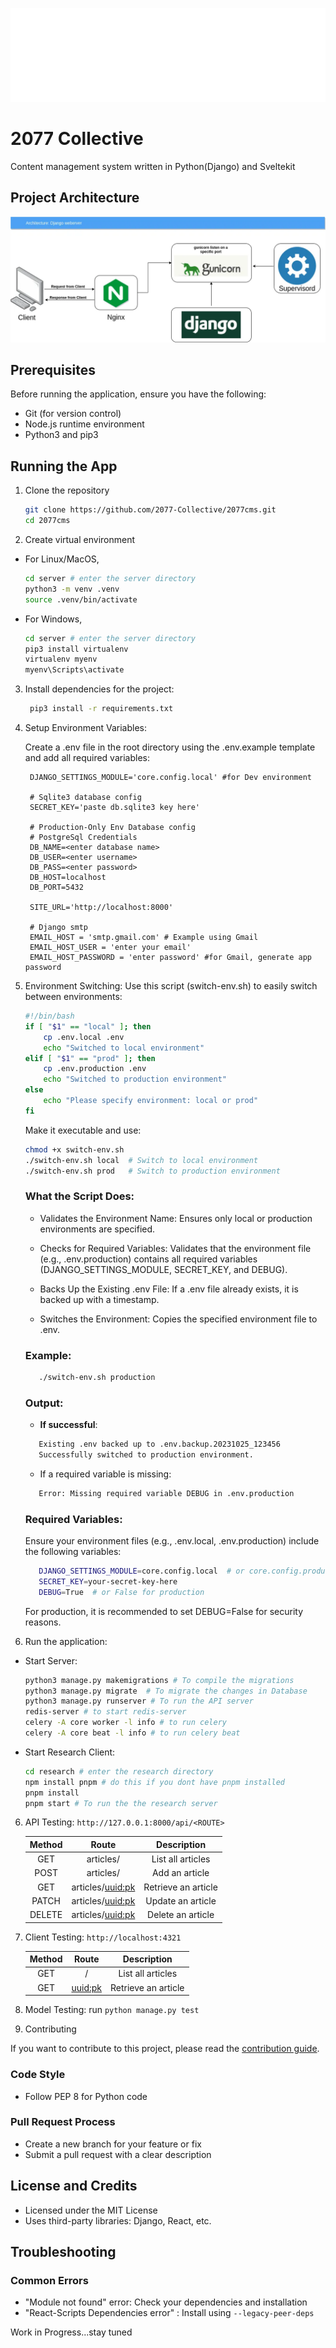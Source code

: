 ![](./2077.webp)

# 2077 Collective

Content management system written in Python(Django) and Sveltekit

## Project Architecture

![architecture](./cms%202077%20architecture.webp)

## Prerequisites

Before running the application, ensure you have the following:

- Git (for version control)
- Node.js runtime environment
- Python3 and pip3

## Running the App

1. Clone the repository

   ```bash
   git clone https://github.com/2077-Collective/2077cms.git
   cd 2077cms
   ```

2. Create virtual environment

- For Linux/MacOS,

  ```bash
  cd server # enter the server directory
  python3 -m venv .venv
  source .venv/bin/activate
  ```

- For Windows,

  ```bash
  cd server # enter the server directory
  pip3 install virtualenv
  virtualenv myenv
  myenv\Scripts\activate
  ```

3. Install dependencies for the project:

   ```bash
    pip3 install -r requirements.txt
   ```

4. Setup Environment Variables:

   Create a .env file in the root directory using the .env.example template and add all required variables:

   ```env
    DJANGO_SETTINGS_MODULE='core.config.local' #for Dev environment

    # Sqlite3 database config
    SECRET_KEY='paste db.sqlite3 key here'

    # Production-Only Env Database config
    # PostgreSql Credentials
    DB_NAME=<enter database name>
    DB_USER=<enter username>
    DB_PASS=<enter password>
    DB_HOST=localhost
    DB_PORT=5432

    SITE_URL='http://localhost:8000'

    # Django smtp
    EMAIL_HOST = 'smtp.gmail.com' # Example using Gmail
    EMAIL_HOST_USER = 'enter your email'
    EMAIL_HOST_PASSWORD = 'enter password' #for Gmail, generate app password
   ```

5. Environment Switching: Use this script (switch-env.sh) to easily switch between environments:
   ```sh
   #!/bin/bash
   if [ "$1" == "local" ]; then
       cp .env.local .env
       echo "Switched to local environment"
   elif [ "$1" == "prod" ]; then
       cp .env.production .env
       echo "Switched to production environment"
   else
       echo "Please specify environment: local or prod"
   fi
   ```
   Make it executable and use:

   ```sh
   chmod +x switch-env.sh
   ./switch-env.sh local  # Switch to local environment
   ./switch-env.sh prod   # Switch to production environment
   ```

   ### What the Script Does:
      - Validates the Environment Name: Ensures only local or production environments are specified.

      - Checks for Required Variables: Validates that the environment file (e.g., .env.production) contains all required variables (DJANGO_SETTINGS_MODULE, SECRET_KEY, and DEBUG).

      - Backs Up the Existing .env File: If a .env file already exists, it is backed up with a timestamp.

      - Switches the Environment: Copies the specified environment file to .env.

   ### Example:
      ```sh
         ./switch-env.sh production
      ```
   ### Output:
      - **If successful**:
      ```sh
         Existing .env backed up to .env.backup.20231025_123456
         Successfully switched to production environment.
      ```
      - If a required variable is missing:
      ```sh
         Error: Missing required variable DEBUG in .env.production
      ```

   ### Required Variables:
   Ensure your environment files (e.g., .env.local, .env.production) include the following variables:
   ```sh
      DJANGO_SETTINGS_MODULE=core.config.local  # or core.config.production for production
      SECRET_KEY=your-secret-key-here
      DEBUG=True  # or False for production
   ```
   For production, it is recommended to set DEBUG=False for security reasons.


6. Run the application:

- Start Server:

  ```bash
  python3 manage.py makemigrations # To compile the migrations
  python3 manage.py migrate  # To migrate the changes in Database
  python3 manage.py runserver # To run the API server
  redis-server # to start redis-server
  celery -A core worker -l info # to run celery
  celery -A core beat -l info # to run celery beat
  ```

- Start Research Client:

  ```bash
  cd research # enter the research directory
  npm install pnpm # do this if you dont have pnpm installed
  pnpm install
  pnpm start # To run the the research server
  ```

6. API Testing: `http://127.0.0.1:8000/api/<ROUTE>`

   | Method |       Route        |     Description     |
   | :----: | :----------------: | :-----------------: |
   |  GET   |     articles/      |  List all articles  |
   |  POST  |     articles/      |   Add an article    |
   |  GET   | articles/<uuid:pk> | Retrieve an article |
   | PATCH  | articles/<uuid:pk> |  Update an article  |
   | DELETE | articles/<uuid:pk> |  Delete an article  |

7. Client Testing: `http://localhost:4321`

   | Method |   Route   |     Description     |
   | :----: | :-------: | :-----------------: |
   |  GET   |     /     |  List all articles  |
   |  GET   | <uuid:pk> | Retrieve an article |

8. Model Testing: run `python manage.py test`

9. Contributing

If you want to contribute to this project, please read the [contribution guide](./CONTRIBUTING.md).

### Code Style

- Follow PEP 8 for Python code

### Pull Request Process

- Create a new branch for your feature or fix
- Submit a pull request with a clear description

## License and Credits

- Licensed under the MIT License
- Uses third-party libraries: Django, React, etc.

## Troubleshooting

### Common Errors

- "Module not found" error: Check your dependencies and installation
- "React-Scripts Dependencies error" : Install using `--legacy-peer-deps`

Work in Progress...stay tuned
